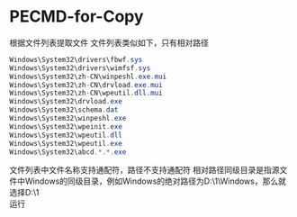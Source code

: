 # PECMD-for-Copy
根据文件列表提取文件
文件列表类似如下，只有相对路径
```JAVA
Windows\System32\drivers\fbwf.sys
Windows\System32\drivers\wimfsf.sys
Windows\System32\zh-CN\winpeshl.exe.mui
Windows\System32\zh-CN\drvload.exe.mui
Windows\System32\zh-CN\wpeutil.dll.mui
Windows\System32\drvload.exe
Windows\System32\schema.dat
Windows\System32\winpeshl.exe
Windows\System32\wpeinit.exe
Windows\System32\wpeutil.dll
Windows\System32\wpeutil.exe
Windows\System32\abcd.*.*.exe
 ```
 文件列表中文件名称支持通配符，路径不支持通配符
 相对路径同级目录是指源文件中Windows的同级目录，例如Windows的绝对路径为D:\1\Windows，那么就选择D:\1\
运行

